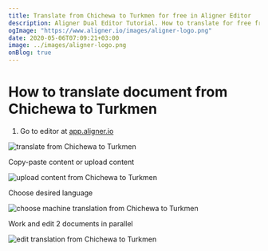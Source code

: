 ```yaml
---
title: Translate from Chichewa to Turkmen for free in Aligner Editor
description: Aligner Dual Editor Tutorial. How to translate for free from Chichewa to Turkmen. Aligner is multilingual document management platform. 
ogImage: "https://www.aligner.io/images/aligner-logo.png"
date: 2020-05-06T07:09:21+03:00
image: ../images/aligner-logo.png
onBlog: true
---
```


# How to translate document from Chichewa to Turkmen

1. Go to editor at [app.aligner.io](https://app.aligner.io "Aligner App web page")

![translate from Chichewa to Turkmen](../aligner-blank-editor.png "translate from Chichewa to Turkmen")

Copy-paste content or upload content

![upload content from Chichewa to Turkmen](../aligner-uploaded-document.png "upload content from Chichewa to Turkmen")

Choose desired language

![choose machine translation from Chichewa to Turkmen](../aligner-language-dropdown.png "choose machine translation from Chichewa to Turkmen")

Work and edit 2 documents in parallel

![edit translation from Chichewa to Turkmen](../aligner-double-sitded-editor.png "edit translation from Chichewa to Turkmen")

